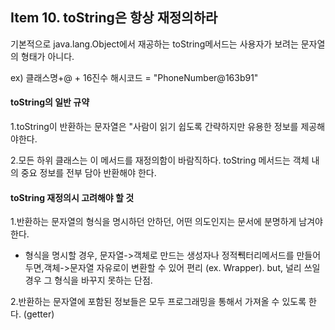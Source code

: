 ## Item 10. toString은 항상 재정의하라

기본적으로 java.lang.Object에서 재공하는 toString메서드는 사용자가 보려는 문자열의 형태가 아니다.

ex\) 클래스명+@ + 16진수 해시코드 = "PhoneNumber@163b91"

#### **toString의 일반 규약**

1.toString이 반환하는 문자열은 "사람이 읽기 쉽도록 간략하지만 유용한 정보를 제공해야한다.

2.모든 하위 클래스는 이 메서드를 재정의함이 바람직하다. toString 메서드는 객체 내의 중요 정보를 전부 담아 반환해야 한다.

#### **toString 재정의시 고려해야 할 것**

1.반환하는 문자열의 형식을 명시하던 안하던, 어떤 의도인지는 문서에 분명하게 남겨야 한다.

* 형식을 명시할 경우, 문자열-&gt;객체로 만드는 생성자나 정적풱터리메서드를 만들어두면,객체-&gt;문자열 자유로이 변환할 수 있어 편리 \(ex. Wrapper\). but, 널리 쓰일 경우 그 형식을 바꾸지 못하는 단점.

2.반환하는 문자열에 포함된 정보들은 모두 프로그래밍을 통해서 가져올 수 있도록 한다. \(getter\)



